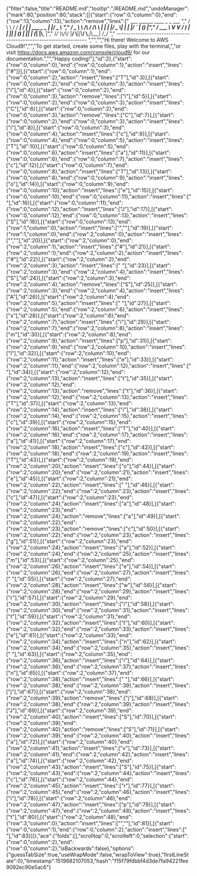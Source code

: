 {"filter":false,"title":"README.md","tooltip":"/README.md","undoManager":{"mark":80,"position":80,"stack":[[{"start":{"row":0,"column":0},"end":{"row":13,"column":13},"action":"remove","lines":["         ___        ______     ____ _                 _  ___  ","        / \\ \\      / / ___|   / ___| | ___  _   _  __| |/ _ \\ ","       / _ \\ \\ /\\ / /\\___ \\  | |   | |/ _ \\| | | |/ _` | (_) |","      / ___ \\ V  V /  ___) | | |___| | (_) | |_| | (_| |\\__, |","     /_/   \\_\\_/\\_/  |____/   \\____|_|\\___/ \\__,_|\\__,_|  /_/ "," ----------------------------------------------------------------- ","","","Hi there! Welcome to AWS Cloud9!","","To get started, create some files, play with the terminal,","or visit https://docs.aws.amazon.com/console/cloud9/ for our documentation.","","Happy coding!"],"id":2},{"start":{"row":0,"column":0},"end":{"row":0,"column":1},"action":"insert","lines":["#"]}],[{"start":{"row":0,"column":1},"end":{"row":0,"column":2},"action":"insert","lines":["T"],"id":3}],[{"start":{"row":0,"column":2},"end":{"row":0,"column":3},"action":"insert","lines":["i"],"id":4}],[{"start":{"row":0,"column":2},"end":{"row":0,"column":3},"action":"remove","lines":["i"],"id":5}],[{"start":{"row":0,"column":2},"end":{"row":0,"column":3},"action":"insert","lines":["C"],"id":6}],[{"start":{"row":0,"column":2},"end":{"row":0,"column":3},"action":"remove","lines":["C"],"id":7}],[{"start":{"row":0,"column":2},"end":{"row":0,"column":3},"action":"insert","lines":["i"],"id":8}],[{"start":{"row":0,"column":3},"end":{"row":0,"column":4},"action":"insert","lines":["c"],"id":9}],[{"start":{"row":0,"column":4},"end":{"row":0,"column":5},"action":"insert","lines":["T"],"id":10}],[{"start":{"row":0,"column":5},"end":{"row":0,"column":6},"action":"insert","lines":["a"],"id":11}],[{"start":{"row":0,"column":6},"end":{"row":0,"column":7},"action":"insert","lines":["c"],"id":12}],[{"start":{"row":0,"column":7},"end":{"row":0,"column":8},"action":"insert","lines":["T"],"id":13}],[{"start":{"row":0,"column":8},"end":{"row":0,"column":9},"action":"insert","lines":["o"],"id":14}],[{"start":{"row":0,"column":9},"end":{"row":0,"column":10},"action":"insert","lines":["e"],"id":15}],[{"start":{"row":0,"column":10},"end":{"row":0,"column":11},"action":"insert","lines":[" "],"id":16}],[{"start":{"row":0,"column":11},"end":{"row":0,"column":12},"action":"insert","lines":["J"],"id":17}],[{"start":{"row":0,"column":12},"end":{"row":0,"column":13},"action":"insert","lines":["S"],"id":18}],[{"start":{"row":0,"column":13},"end":{"row":1,"column":0},"action":"insert","lines":["",""],"id":19}],[{"start":{"row":1,"column":0},"end":{"row":2,"column":0},"action":"insert","lines":["",""],"id":20}],[{"start":{"row":2,"column":0},"end":{"row":2,"column":1},"action":"insert","lines":["#"],"id":21}],[{"start":{"row":2,"column":1},"end":{"row":2,"column":2},"action":"insert","lines":["#"],"id":22}],[{"start":{"row":2,"column":2},"end":{"row":2,"column":3},"action":"insert","lines":[" "],"id":23}],[{"start":{"row":2,"column":3},"end":{"row":2,"column":4},"action":"insert","lines":["S"],"id":24}],[{"start":{"row":2,"column":3},"end":{"row":2,"column":4},"action":"remove","lines":["S"],"id":25}],[{"start":{"row":2,"column":3},"end":{"row":2,"column":4},"action":"insert","lines":["A"],"id":26}],[{"start":{"row":2,"column":4},"end":{"row":2,"column":5},"action":"insert","lines":[" "],"id":27}],[{"start":{"row":2,"column":5},"end":{"row":2,"column":6},"action":"insert","lines":["s"],"id":28}],[{"start":{"row":2,"column":6},"end":{"row":2,"column":7},"action":"insert","lines":["i"],"id":29}],[{"start":{"row":2,"column":7},"end":{"row":2,"column":8},"action":"insert","lines":["m"],"id":30}],[{"start":{"row":2,"column":8},"end":{"row":2,"column":9},"action":"insert","lines":["p"],"id":31}],[{"start":{"row":2,"column":9},"end":{"row":2,"column":10},"action":"insert","lines":["l"],"id":32}],[{"start":{"row":2,"column":10},"end":{"row":2,"column":11},"action":"insert","lines":["e"],"id":33}],[{"start":{"row":2,"column":11},"end":{"row":2,"column":12},"action":"insert","lines":[" "],"id":34}],[{"start":{"row":2,"column":12},"end":{"row":2,"column":13},"action":"insert","lines":["t"],"id":35}],[{"start":{"row":2,"column":12},"end":{"row":2,"column":13},"action":"remove","lines":["t"],"id":36}],[{"start":{"row":2,"column":12},"end":{"row":2,"column":13},"action":"insert","lines":["T"],"id":37}],[{"start":{"row":2,"column":13},"end":{"row":2,"column":14},"action":"insert","lines":["i"],"id":38}],[{"start":{"row":2,"column":14},"end":{"row":2,"column":15},"action":"insert","lines":["c"],"id":39}],[{"start":{"row":2,"column":15},"end":{"row":2,"column":16},"action":"insert","lines":["T"],"id":40}],[{"start":{"row":2,"column":16},"end":{"row":2,"column":17},"action":"insert","lines":["a"],"id":41}],[{"start":{"row":2,"column":17},"end":{"row":2,"column":18},"action":"insert","lines":["c"],"id":42}],[{"start":{"row":2,"column":18},"end":{"row":2,"column":19},"action":"insert","lines":["T"],"id":43}],[{"start":{"row":2,"column":19},"end":{"row":2,"column":20},"action":"insert","lines":["o"],"id":44}],[{"start":{"row":2,"column":20},"end":{"row":2,"column":21},"action":"insert","lines":["e"],"id":45}],[{"start":{"row":2,"column":21},"end":{"row":2,"column":22},"action":"insert","lines":[" "],"id":46}],[{"start":{"row":2,"column":22},"end":{"row":2,"column":23},"action":"insert","lines":["c"],"id":47}],[{"start":{"row":2,"column":23},"end":{"row":2,"column":24},"action":"insert","lines":["a"],"id":48}],[{"start":{"row":2,"column":23},"end":{"row":2,"column":24},"action":"remove","lines":["a"],"id":49}],[{"start":{"row":2,"column":22},"end":{"row":2,"column":23},"action":"remove","lines":["c"],"id":50}],[{"start":{"row":2,"column":22},"end":{"row":2,"column":23},"action":"insert","lines":["g"],"id":51}],[{"start":{"row":2,"column":23},"end":{"row":2,"column":24},"action":"insert","lines":["a"],"id":52}],[{"start":{"row":2,"column":24},"end":{"row":2,"column":25},"action":"insert","lines":["m"],"id":53}],[{"start":{"row":2,"column":25},"end":{"row":2,"column":26},"action":"insert","lines":["e"],"id":54}],[{"start":{"row":2,"column":26},"end":{"row":2,"column":27},"action":"insert","lines":[" "],"id":55}],[{"start":{"row":2,"column":27},"end":{"row":2,"column":28},"action":"insert","lines":["w"],"id":56}],[{"start":{"row":2,"column":28},"end":{"row":2,"column":29},"action":"insert","lines":["r"],"id":57}],[{"start":{"row":2,"column":29},"end":{"row":2,"column":30},"action":"insert","lines":["i"],"id":58}],[{"start":{"row":2,"column":30},"end":{"row":2,"column":31},"action":"insert","lines":["t"],"id":59}],[{"start":{"row":2,"column":31},"end":{"row":2,"column":32},"action":"insert","lines":["t"],"id":60}],[{"start":{"row":2,"column":32},"end":{"row":2,"column":33},"action":"insert","lines":["e"],"id":61}],[{"start":{"row":2,"column":33},"end":{"row":2,"column":34},"action":"insert","lines":["n"],"id":62}],[{"start":{"row":2,"column":34},"end":{"row":2,"column":35},"action":"insert","lines":[" "],"id":63}],[{"start":{"row":2,"column":35},"end":{"row":2,"column":36},"action":"insert","lines":["i"],"id":64}],[{"start":{"row":2,"column":36},"end":{"row":2,"column":37},"action":"insert","lines":["n"],"id":65}],[{"start":{"row":2,"column":37},"end":{"row":2,"column":38},"action":"insert","lines":[" "],"id":66}],[{"start":{"row":2,"column":38},"end":{"row":2,"column":39},"action":"insert","lines":["j"],"id":67}],[{"start":{"row":2,"column":38},"end":{"row":2,"column":39},"action":"remove","lines":["j"],"id":68}],[{"start":{"row":2,"column":38},"end":{"row":2,"column":39},"action":"insert","lines":["J"],"id":69}],[{"start":{"row":2,"column":39},"end":{"row":2,"column":40},"action":"insert","lines":["S"],"id":70}],[{"start":{"row":2,"column":39},"end":{"row":2,"column":40},"action":"remove","lines":["S"],"id":71}],[{"start":{"row":2,"column":39},"end":{"row":2,"column":40},"action":"insert","lines":["a"],"id":72}],[{"start":{"row":2,"column":40},"end":{"row":2,"column":41},"action":"insert","lines":["v"],"id":73}],[{"start":{"row":2,"column":41},"end":{"row":2,"column":42},"action":"insert","lines":["a"],"id":74}],[{"start":{"row":2,"column":42},"end":{"row":2,"column":43},"action":"insert","lines":["S"],"id":75}],[{"start":{"row":2,"column":43},"end":{"row":2,"column":44},"action":"insert","lines":["c"],"id":76}],[{"start":{"row":2,"column":44},"end":{"row":2,"column":45},"action":"insert","lines":["r"],"id":77}],[{"start":{"row":2,"column":45},"end":{"row":2,"column":46},"action":"insert","lines":["i"],"id":78}],[{"start":{"row":2,"column":46},"end":{"row":2,"column":47},"action":"insert","lines":["p"],"id":79}],[{"start":{"row":2,"column":47},"end":{"row":2,"column":48},"action":"insert","lines":["t"],"id":80}],[{"start":{"row":2,"column":48},"end":{"row":3,"column":0},"action":"insert","lines":["",""],"id":81}],[{"start":{"row":0,"column":1},"end":{"row":0,"column":2},"action":"insert","lines":[" "],"id":83}]]},"ace":{"folds":[],"scrolltop":0,"scrollleft":0,"selection":{"start":{"row":0,"column":2},"end":{"row":0,"column":2},"isBackwards":false},"options":{"guessTabSize":true,"useWrapMode":false,"wrapToView":true},"firstLineState":0},"timestamp":1519682107053,"hash":"f15f79fdbbf4d3de7fa94221fee9092ec90e5ac6"}